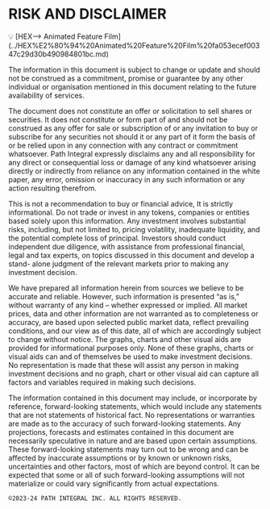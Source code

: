 # RISK AND DISCLAIMER

<aside>
💡   [HEX—> Animated Feature Film](../HEX%E2%80%94%20Animated%20Feature%20Film%20fa053ecef00347c29d30b490984801bc.md)

</aside>

The information in this document is subject to change or update and should not be construed as a commitment, promise or guarantee by any other individual or organisation mentioned in this document relating to the future availability of services.

The document does not constitute an offer or solicitation to sell shares or securities. It does not constitute or form part of and should not be construed as any offer for sale or subscription of or any invitation to buy or subscribe for any securities not should it or any part of it form the basis of or be relied upon in any connection with any contract or commitment whatsoever. Path Integral expressly disclaims any and all responsibility for any direct or consequential loss or damage of any kind whatsoever arising directly or indirectly from reliance on any information contained in the white paper, any error, omission or inaccuracy in any such information or any action resulting therefrom.

This is not a recommendation to buy or financial advice, It is strictly informational. Do not trade or invest in any tokens, companies or entities based solely upon this information. Any investment involves substantial risks, including, but not limited to, pricing volatility, inadequate liquidity, and the potential complete loss of principal. Investors should conduct independent due diligence, with assistance from professional financial, legal and tax experts, on topics discussed in this document and develop a stand- alone judgment of the relevant markets prior to making any investment decision.

We have prepared all information herein from sources we believe to be accurate and reliable. However, such information is presented “as is,” without warranty of any kind – whether expressed or implied. All market prices, data and other information are not warranted as to completeness or accuracy, are based upon selected public market data, reflect prevailing conditions, and our view as of this date, all of which are accordingly subject to change without notice. The graphs, charts and other visual aids are provided for informational purposes only. None of these graphs, charts or visual aids can and of themselves be used to make investment decisions. No representation is made that these will assist any person in making investment decisions and no graph, chart or other visual aid can capture all factors and variables required in making such decisions.

The information contained in this document may include, or incorporate by reference, forward-looking statements, which would include any statements that are not statements of historical fact. No representations or warranties are made as to the accuracy of such forward-looking statements. Any projections, forecasts and estimates contained in this document are necessarily speculative in nature and are based upon certain assumptions. These forward-looking statements may turn out to be wrong and can be affected by inaccurate assumptions or by known or unknown risks, uncertainties and other factors, most of which are beyond control. It can be expected that some or all of such forward-looking assumptions will not materialize or could vary significantly from actual expectations.

`©2023-24 PATH INTEGRAL INC. ALL RIGHTS RESERVED.`